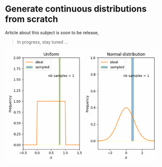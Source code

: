 # Generate continuous distributions from scratch

Article about this subject is soon to be release,

> In progress, stay tuned ...

![Alt](screenshots/anim_algo.gif)
